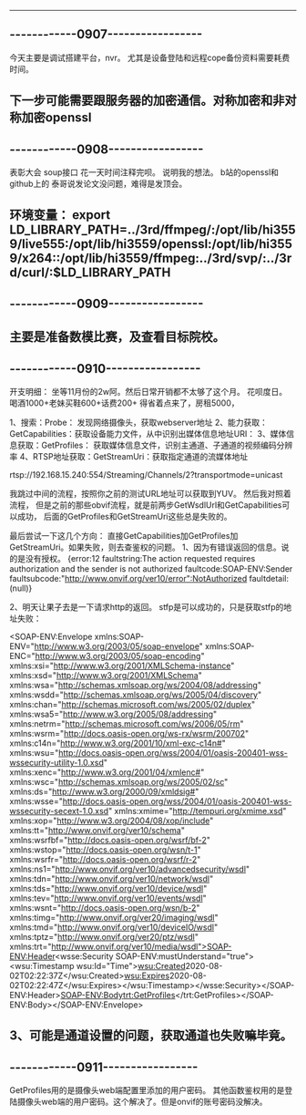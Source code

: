 ---------------------------------
------------0907-----------------
---------------------------------
今天主要是调试搭建平台，nvr。
尤其是设备登陆和远程cope备份资料需要耗费时间。

下一步可能需要跟服务器的加密通信。对称加密和非对称加密openssl
---------------------------------
------------0908-----------------
---------------------------------
表彰大会
soup接口
花一天时间注释完呗。
说明我的想法。
b站的openssl和github上的
泰哥说发论文没问题，难得是发顶会。

环境变量：
export LD_LIBRARY_PATH=../3rd/ffmpeg/:/opt/lib/hi3559/live555:/opt/lib/hi3559/openssl:/opt/lib/hi3559/x264::/opt/lib/hi3559/ffmpeg:../3rd/svp/:../3rd/curl/:$LD_LIBRARY_PATH
---------------------------------
------------0909-----------------
---------------------------------
主要是准备数模比赛，及查看目标院校。
---------------------------------
------------0910-----------------
---------------------------------
开支明细：
坐等11月份的2w阿。然后日常开销都不太够了这个月。
花呗度日。
喝酒1000+老妹买鞋600+话费200+
得省着点来了，房租5000，

1、搜索：Probe： 发现网络摄像头，获取webserver地址
2、能力获取：GetCapabilities：获取设备能力文件，从中识别出媒体信息地址URI：
3、媒体信息获取：GetProfiles： 获取媒体信息文件，识别主通道、子通道的视频编码分辨率
4、RTSP地址获取：GetStreamUri：获取指定通道的流媒体地址 

 rtsp://192.168.15.240:554/Streaming/Channels/2?transportmode=unicast


我跳过中间的流程，按照你之前的测试URL地址可以获取到YUV。
然后我对照着流程，
但是之前的那些obvif流程，就是前两步GetWsdlUrl和GetCapabilities可以成功，
后面的GetProfiles和GetStreamUri这些总是失败的。


最后尝试一下这几个方向：
直接GetCapabilities加GetProfiles加GetStreamUri。如果失败，则去查鉴权的问题。
1、因为有错误返回的信息。说的是没有授权。
{error:12 faultstring:The action requested requires authorization and the sender is not authorized faultcode:SOAP-ENV:Sender faultsubcode:"http://www.onvif.org/ver10/error":NotAuthorized faultdetail:(null)}

2、明天让果子去是一下请求http的返回。
stfp是可以成功的，只是获取stfp的地址失败：

<?xml version="1.0" encoding="UTF-8"?>
<SOAP-ENV:Envelope xmlns:SOAP-ENV="http://www.w3.org/2003/05/soap-envelope" xmlns:SOAP-ENC="http://www.w3.org/2003/05/soap-encoding" xmlns:xsi="http://www.w3.org/2001/XMLSchema-instance" xmlns:xsd="http://www.w3.org/2001/XMLSchema" xmlns:wsa="http://schemas.xmlsoap.org/ws/2004/08/addressing" xmlns:wsdd="http://schemas.xmlsoap.org/ws/2005/04/discovery" xmlns:chan="http://schemas.microsoft.com/ws/2005/02/duplex" xmlns:wsa5="http://www.w3.org/2005/08/addressing" xmlns:netrm="http://schemas.microsoft.com/ws/2006/05/rm" xmlns:wsrm="http://docs.oasis-open.org/ws-rx/wsrm/200702" xmlns:c14n="http://www.w3.org/2001/10/xml-exc-c14n#" xmlns:wsu="http://docs.oasis-open.org/wss/2004/01/oasis-200401-wss-wssecurity-utility-1.0.xsd" xmlns:xenc="http://www.w3.org/2001/04/xmlenc#" xmlns:wsc="http://schemas.xmlsoap.org/ws/2005/02/sc" xmlns:ds="http://www.w3.org/2000/09/xmldsig#" xmlns:wsse="http://docs.oasis-open.org/wss/2004/01/oasis-200401-wss-wssecurity-secext-1.0.xsd" xmlns:xmime="http://tempuri.org/xmime.xsd" xmlns:xop="http://www.w3.org/2004/08/xop/include" xmlns:tt="http://www.onvif.org/ver10/schema" xmlns:wsrfbf="http://docs.oasis-open.org/wsrf/bf-2" xmlns:wstop="http://docs.oasis-open.org/wsn/t-1" xmlns:wsrfr="http://docs.oasis-open.org/wsrf/r-2" xmlns:ns1="http://www.onvif.org/ver10/advancedsecurity/wsdl" xmlns:tdn="http://www.onvif.org/ver10/network/wsdl" xmlns:tds="http://www.onvif.org/ver10/device/wsdl" xmlns:tev="http://www.onvif.org/ver10/events/wsdl" xmlns:wsnt="http://docs.oasis-open.org/wsn/b-2" xmlns:timg="http://www.onvif.org/ver20/imaging/wsdl" xmlns:tmd="http://www.onvif.org/ver10/deviceIO/wsdl" xmlns:tptz="http://www.onvif.org/ver20/ptz/wsdl" xmlns:trt="http://www.onvif.org/ver10/media/wsdl"><SOAP-ENV:Header><wsse:Security SOAP-ENV:mustUnderstand="true"><wsu:Timestamp wsu:Id="Time"><wsu:Created>2020-08-02T02:22:37Z</wsu:Created><wsu:Expires>2020-08-02T02:22:47Z</wsu:Expires></wsu:Timestamp></wsse:Security></SOAP-ENV:Header><SOAP-ENV:Body><trt:GetProfiles></trt:GetProfiles></SOAP-ENV:Body></SOAP-ENV:Envelope>


3、可能是通道设置的问题，获取通道也失败嘛毕竟。
---------------------------------
------------0911-----------------
---------------------------------

GetProfiles用的是摄像头web端配置里添加的用户密码。
其他函数鉴权用的是登陆摄像头web端的用户密码。这个解决了。但是onvif的账号密码没解决。


